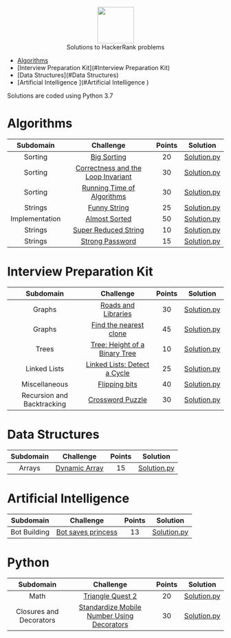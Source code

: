 <p align="center">
    <a href="https://www.hackerrank.com/djurasze">
        <img height=85 src="https://d3keuzeb2crhkn.cloudfront.net/hackerrank/assets/styleguide/logo_wordmark-f5c5eb61ab0a154c3ed9eda24d0b9e31.svg">
    </a>
    <br> Solutions to HackerRank problems
</p>

* [Algorithms](#Algorithms)
* [Interview Preparation Kit](#Interview Preparation Kit)
* [Data Structures](#Data Structures)
* [Artificial Intelligence ](#Artificial Intelligence )

Solutions are coded using Python 3.7


# Algorithms

|  Subdomain  |                                                Challenge                                               | Points |                                                                         Solution                                                                           |
|:-----------:|:------------------------------------------------------------------------------------------------------:|:------:|:----------------------------------------------------------------------------------------------------------------------------------------------------------:|
| Sorting | [Big Sorting](https://www.hackerrank.com/challenges/big-sorting/problem)                                             |   20   | [Solution.py](https://github.com/djurasze/HackerRank_solutions_python/blob/master/algorithms/sorting/big_sorting/Solution.py)                        |
| Sorting | [Correctness and the Loop Invariant](https://www.hackerrank.com/challenges/correctness-invariant/problem)                                             |   30   | [Solution.py](https://github.com/djurasze/HackerRank_solutions_python/blob/master/algorithms/sorting/correctness_and_the_loop_invariant/Solution.py)                        |
| Sorting | [Running Time of Algorithms](https://www.hackerrank.com/challenges/runningtime/problem)                                             |   30   | [Solution.py](https://github.com/djurasze/HackerRank_solutions_python/blob/master/algorithms/sorting/running_time_of_algorithms/Solution.py)                        |
| Strings | [Funny String](https://www.hackerrank.com/challenges/funny-string/problem)                                             |   25   | [Solution.py](https://github.com/djurasze/HackerRank_solutions_python/blob/master/algorithms/strings/funny_string/Solution.py)                        |
| Implementation | [Almost Sorted](https://www.hackerrank.com/challenges/almost-sorted/problem)                                             |   50   | [Solution.py](https://github.com/djurasze/HackerRank_solutions_python/blob/master/algorithms/implementation/almost_sorted/Solution.py)                        |
| Strings | [Super Reduced String](https://www.hackerrank.com/challenges/reduced-string/problem)                                             |   10   | [Solution.py](https://github.com/djurasze/HackerRank_solutions_python/blob/master/algorithms/strings/super_reduced_string/Solution.py)                        |
| Strings | [Strong Password](https://www.hackerrank.com/challenges/strong-password/problem)                                             |   15   | [Solution.py](https://github.com/djurasze/HackerRank_solutions_python/blob/master/algorithms/strings/strong_password/Solution.py)                        |

# Interview Preparation Kit

|  Subdomain  |                                                Challenge                                               | Points |                                                                         Solution                                                                           |
|:-----------:|:------------------------------------------------------------------------------------------------------:|:------:|:----------------------------------------------------------------------------------------------------------------------------------------------------------:|
| Graphs | [Roads and Libraries](https://www.hackerrank.com/challenges/torque-and-development/problem?h_l=interview&playlist_slugs%5B%5D=interview-preparation-kit&playlist_slugs%5B%5D=graphs)                                             |   30   | [Solution.py](https://github.com/djurasze/HackerRank_solutions_python/blob/master/interviews_preparation_kit/graphs/roads_and_libraries/Solution.py)                        |
| Graphs | [Find the nearest clone](https://www.hackerrank.com/challenges/find-the-nearest-clone/problem?h_l=interview&playlist_slugs%5B%5D=interview-preparation-kit&playlist_slugs%5B%5D=graphs)                                             |   45   | [Solution.py](https://github.com/djurasze/HackerRank_solutions_python/blob/master/interviews_preparation_kit/graphs/find_the_nearest_clone/Solution.py)                        |
| Trees | [Tree: Height of a Binary Tree](https://www.hackerrank.com/challenges/tree-height-of-a-binary-tree/problem?h_l=interview&playlist_slugs%5B%5D=interview-preparation-kit&playlist_slugs%5B%5D=trees)                                             |   10   | [Solution.py](https://github.com/djurasze/HackerRank_solutions_python/blob/master/interviews_preparation_kit/trees/height_of_a_binary_tree/Solution.py)                        |
| Linked Lists | [Linked Lists: Detect a Cycle](https://www.hackerrank.com/challenges/ctci-linked-list-cycle/problem?h_l=interview&playlist_slugs%5B%5D=interview-preparation-kit&playlist_slugs%5B%5D=linked-lists)                                             |   25   | [Solution.py](https://github.com/djurasze/HackerRank_solutions_python/blob/master/interviews_preparation_kit/linked_lists/linked_ists_detect_a_cycle/Solution.py)                        |
| Miscellaneous | [Flipping bits](https://www.hackerrank.com/challenges/flipping-bits/problem?h_l=interview&playlist_slugs%5B%5D=interview-preparation-kit&playlist_slugs%5B%5D=miscellaneous)                                             |   40   | [Solution.py](https://github.com/djurasze/HackerRank_solutions_python/blob/master/interviews_preparation_kit/miscellaneous/flipping_bits/Solution.py)                        |
| Recursion and Backtracking | [Crossword Puzzle](https://www.hackerrank.com/challenges/crossword-puzzle/problem?h_l=interview&playlist_slugs%5B%5D=interview-preparation-kit&playlist_slugs%5B%5D=recursion-backtracking)                                             |   30   | [Solution.py](https://github.com/djurasze/HackerRank_solutions_python/blob/master/interviews_preparation_kit/recursion_and_backtracking/crossword_puzzle/Solution.py)                        |

# Data Structures

|  Subdomain  |                                                Challenge                                               | Points |                                                                         Solution                                                                           |
|:-----------:|:------------------------------------------------------------------------------------------------------:|:------:|:----------------------------------------------------------------------------------------------------------------------------------------------------------:|
| Arrays | [Dynamic Array](https://www.hackerrank.com/challenges/dynamic-array/problem)                                             |   15   | [Solution.py](https://github.com/djurasze/HackerRank_solutions_python/blob/master/data_structures/arrays/dynamic_array/Solution.py)                        |

# Artificial Intelligence 

|  Subdomain  |                                                Challenge                                               | Points |                                                                         Solution                                                                           |
|:-----------:|:------------------------------------------------------------------------------------------------------:|:------:|:----------------------------------------------------------------------------------------------------------------------------------------------------------:|
| Bot Building | [Bot saves princess](https://www.hackerrank.com/challenges/saveprincess?hr_b=1)                                             |   13   | [Solution.py](https://github.com/djurasze/HackerRank_solutions_python/blob/master/artificial_intelligence/bot_building/bot_saves_princess/Solution.py)                        |

# Python 

|  Subdomain  |                                                Challenge                                               | Points |                                                                         Solution                                                                           |
|:-----------:|:------------------------------------------------------------------------------------------------------:|:------:|:----------------------------------------------------------------------------------------------------------------------------------------------------------:|
| Math | [Triangle Quest 2](https://www.hackerrank.com/challenges/triangle-quest-2/problem)                                             |   20   | [Solution.py](https://github.com/djurasze/HackerRank_solutions_python/blob/master/python/math/triangle_quest_2/Solution.py)                        |
| Closures and Decorators | [Standardize Mobile Number Using Decorators](https://www.hackerrank.com/challenges/standardize-mobile-number-using-decorators/problem)                                             |   30   | [Solution.py](https://github.com/djurasze/HackerRank_solutions_python/blob/master/python/closures_und_decorators/standardize_mobile_number_using_decorators/Solution.py)                        |

